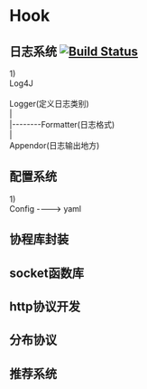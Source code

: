 # Hook 

## 日志系统 [![Build Status](https://travis-ci.org/OneirdyniaYi/Hook.svg?branch=master)](https://travis-ci.org/OneirdyniaYi/Hook)
1)<br>
	Log4J<br>
<br>
	Logger(定义日志类别)	<br>
		|<br>
		|--------Formatter(日志格式)<br>
		|<br>
	Appendor(日志输出地方)<br>

## 配置系统

1)<br>
	Config ----> yaml

## 协程库封装

## socket函数库

## http协议开发

## 分布协议

## 推荐系统
